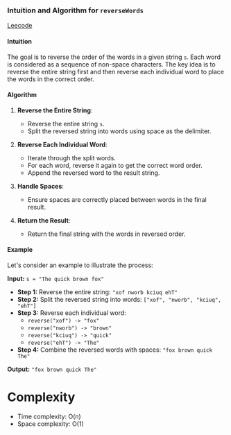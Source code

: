 ### Intuition and Algorithm for `reverseWords`
[Leecode](https://leetcode.com/problems/reverse-words-in-a-string/solutions/5883726/easy-solution)
#### Intuition
The goal is to reverse the order of the words in a given string `s`. Each word is considered as a sequence of non-space characters. The key idea is to reverse the entire string first and then reverse each individual word to place the words in the correct order.

#### Algorithm

1. **Reverse the Entire String**:
    - Reverse the entire string `s`.
    - Split the reversed string into words using space as the delimiter.

2. **Reverse Each Individual Word**:
    - Iterate through the split words.
    - For each word, reverse it again to get the correct word order.
    - Append the reversed word to the result string.

3. **Handle Spaces**:
    - Ensure spaces are correctly placed between words in the final result.

4. **Return the Result**:
    - Return the final string with the words in reversed order.

#### Example
Let's consider an example to illustrate the process:

**Input:** `s = "The quick brown fox"`
- **Step 1:** Reverse the entire string: `"xof nworb kciuq ehT"`
- **Step 2:** Split the reversed string into words: `["xof", "nworb", "kciuq", "ehT"]`
- **Step 3:** Reverse each individual word:
    - `reverse("xof") -> "fox"`
    - `reverse("nworb") -> "brown"`
    - `reverse("kciuq") -> "quick"`
    - `reverse("ehT") -> "The"`
- **Step 4:** Combine the reversed words with spaces: `"fox brown quick The"`

**Output:** `"fox brown quick The"`

# Complexity
- Time complexity: O(n)  
- Space complexity: O(1)